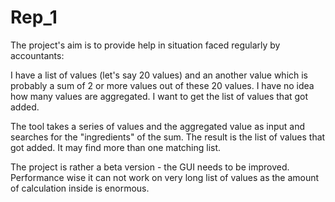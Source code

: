 # Rep_1
The project's aim is to provide help in situation faced regularly by accountants:

I have a list of values (let's say 20 values) and an another value which is probably
a sum of 2 or more values out of these 20 values. I have no idea how many values are
aggregated. I want to get the list of values that got added.

The tool takes a series of values and the aggregated value as input and searches for
the "ingredients" of the sum. The result is the list of values that got added. It may
find more than one matching list.

The project is rather a beta version - the GUI needs to be improved. Performance wise
it can not work on very long list of values as the amount of calculation inside is
enormous.
